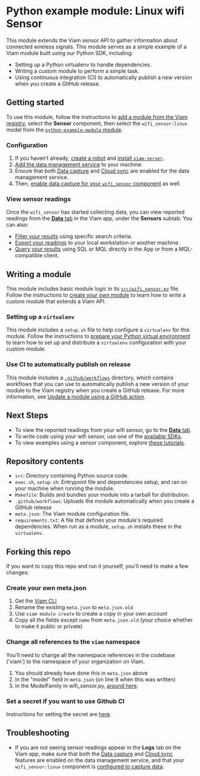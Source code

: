 # Python example module: Linux wifi Sensor

This module extends the Viam sensor API to gather information about connected wireless signals.
This module serves as a simple example of a Viam module built using our Python SDK, including:

- Setting up a Python virtualenv to handle dependencies.
- Writing a custom module to perform a simple task.
- Using continuous integration (CI) to automatically publish a new version when you create a GitHub release.

## Getting started

To use this module, follow the instructions to [add a module from the Viam registry](https://docs.viam.com/registry/configure/), select the **Sensor** component, then select the `wifi_sensor:linux` model from the [`python-example-module` module](https://app.viam.com/module/viam/python-example-module).

### Configuration

1. If you haven’t already, [create a robot](https://docs.viam.com/manage/fleet/robots/#add-a-new-robot) and [install `viam-server`](https://docs.viam.com/installation/).
2. [Add the data management service](https://docs.viam.com/data/capture/#add-the-data-management-service) to your machine.
3. Ensure that both [Data capture](https://docs.viam.com/data/capture/) and [Cloud sync](https://docs.viam.com/data/cloud-sync/) are enabled for the data management service.
4. Then, [enable data capture for your `wifi_sensor` component](https://docs.viam.com/data/capture/#configure-data-capture-for-individual-components) as well.

### View sensor readings

Once the `wifi_sensor` has started collecting data, you can view reported readings from the [**Data** tab](https://app.viam.com/data/view?view=sensors) in the Viam app, under the **Sensors** subtab.
You can also:

- [Filter your results](https://docs.viam.com/data/view/#filter-data) using specific search criteria.
- [Export your readings](https://docs.viam.com/data/export/) to your local workstation or another machine.
- [Query your results](https://docs.viam.com/data/query/) using SQL or MQL directly in the App or from a MQL-compatible client.

## Writing a module

This module includes basic module logic in its [`src/wifi_sensor.py`](https://github.com/viam-labs/python-example-module/blob/main/src/wifi_sensor.py) file.
Follow the instructions to [create your own module](https://docs.viam.com/registry/create/) to learn how to write a custom module that extends a Viam API.

### Setting up a `virtualenv`

This module includes a `setup.sh` file to help configure a `virtualenv` for this module.
Follow the instructions to [prepare your Python virtual environment](https://docs.viam.com/build/program/python-venv/) to learn how to set up and distribute a `virtualenv` configuration with your custom module.

### Use CI to automatically publish on release

This module includes a [`.github/workflows`](https://github.com/viam-labs/python-example-module/tree/main/.github/workflows) directory, which contains workflows that you can use to automatically publish a new version of your module to the Viam registry when you create a GitHub release.
For more information, see [Update a module using a GitHub action](https://docs.viam.com/registry/upload/#update-an-existing-module-using-a-github-action).

## Next Steps

- To view the reported readings from your wifi sensor, go to the [**Data** tab](https://docs.viam.com/manage/fleet/robots/#control).
- To write code using your wifi sensor, use one of the [available SDKs](https://docs.viam.com/program/).
- To view examples using a sensor component, explore [these tutorials](https://docs.viam.com/tutorials/).

## Repository contents

- `src`: Directory containing Python source code.
- `exec.sh`, `setup.sh`: Entrypoint file and dependencies setup, and ran on your machine when running the module.
- `Makefile`: Builds and bundles your module into a tarball for distribution.
- `.github/workflows`: Uploads the module automatically when you create a GitHub release
- `meta.json`: The Viam module configuration file.
- `requirements.txt`: A file that defines your module's required dependencies. When run as a module, `setup.sh` installs these in the `virtualenv`.

## Forking this repo

If you want to copy this repo and run it yourself, you'll need to make a few changes:

### Create your own meta.json

1. Get the [Viam CLI](https://docs.viam.com/manage/cli/#install) 
1. Rename the existing `meta.json` to `meta.json.old`
1. Use `viam module create` to create a copy in your own account
1. Copy all the fields except `name` from `meta.json.old` (your choice whether to make it public or private)

### Change all references to the `viam` namespace

You'll need to change all the namespace references in the codebase ('viam') to the namespace of your organization on Viam.

1. You should already have done this in `meta.json` above
1. In the "model" field in `meta.json` (on line 9 when this was written)
1. In the ModelFamily in wifi_sensor.py, [around here](src/wifi_sensor.py#L13).

### Set a secret if you want to use Github CI

Instructions for setting the secret are [here](https://github.com/viamrobotics/upload-module#setting-up-auth).

## Troubleshooting

- If you are not seeing sensor readings appear in the **Logs** tab on the Viam app, make sure that both the [Data capture](https://docs.viam.com/data/capture/) and [Cloud sync](https://docs.viam.com/data/cloud-sync/) features are enabled on the data management service, and that your `wifi_sensor:linux` component is [configured to capture data](https://docs.viam.com/data/capture/#configure-data-capture-for-individual-components).
